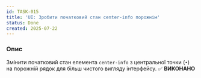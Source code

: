 ```yaml
---
id: TASK-015
title: 'UI: Зробити початковий стан center-info порожнім'
status: Done
created: 2025-07-22
---
```


### Опис

Змінити початковий стан елемента `center-info` з центральної точки (`•`) на порожній рядок для більш чистого вигляду інтерфейсу. ✅ **ВИКОНАНО** 